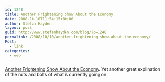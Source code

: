 ```yaml
---
id: 1248
title: Another Frightening Show About the Economy
date: 2008-10-10T11:54:15+00:00
author: Stefan Hayden
layout: post
guid: http://www.stefanhayden.com/blog/?p=1248
permalink: /2008/10/10/another-frightening-show-about-the-economy/
Post:
  - link
categories:
  - web
---
```

<a href="http://www.thislife.org/Radio_Episode.aspx?episode=365">Another Frightening Show About the Economy</a>. Yet another great explination of the nuts and bolts of what is currently going on.